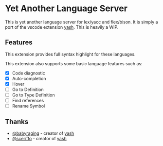# Yet Another Language Server

This is yet another language server for lex/yacc and flex/bison. It is
simply a port of the vscode extension
[yash](https://github.com/babyraging/yash). This is heavily a WIP.

## Features

This extension provides full syntax highlight for these languages.

This extension also supports some basic language features such as:

- [x] Code diagnostic
- [x] Auto-completion
- [x] Hover
- [ ] Go to Definition
- [ ] Go to Type Definition
- [ ] Find references
- [ ] Rename Symbol

## Thanks

- [@babyraging](https://github.com/babyraging) - creator of [yash](https://github.com/babyraging/yash)
- [@sceriffo](https://github.com/Sceriffo) - creator of [yash](https://github.com/babyraging/yash)
